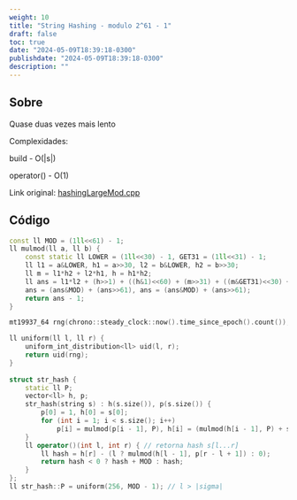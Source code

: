 ```yaml
---
weight: 10
title: "String Hashing - modulo 2^61 - 1"
draft: false
toc: true
date: "2024-05-09T18:39:18-0300"
publishdate: "2024-05-09T18:39:18-0300"
description: ""
---
```


## Sobre
 Quase duas vezes mais lento



 Complexidades:

 build - O(|s|)

 operator() - O(1)



Link original: [hashingLargeMod.cpp](https://github.com/brunomaletta/Biblioteca/tree/master/Codigo/Strings/hashingLargeMod.cpp)

## Código
```cpp
const ll MOD = (1ll<<61) - 1;
ll mulmod(ll a, ll b) {
	const static ll LOWER = (1ll<<30) - 1, GET31 = (1ll<<31) - 1;
	ll l1 = a&LOWER, h1 = a>>30, l2 = b&LOWER, h2 = b>>30;
	ll m = l1*h2 + l2*h1, h = h1*h2;
	ll ans = l1*l2 + (h>>1) + ((h&1)<<60) + (m>>31) + ((m&GET31)<<30) + 1;
	ans = (ans&MOD) + (ans>>61), ans = (ans&MOD) + (ans>>61);
	return ans - 1;
}

mt19937_64 rng(chrono::steady_clock::now().time_since_epoch().count()); 

ll uniform(ll l, ll r) {
	uniform_int_distribution<ll> uid(l, r);
	return uid(rng);
}
 
struct str_hash {
	static ll P;
	vector<ll> h, p;
	str_hash(string s) : h(s.size()), p(s.size()) {
		p[0] = 1, h[0] = s[0];
		for (int i = 1; i < s.size(); i++)
			p[i] = mulmod(p[i - 1], P), h[i] = (mulmod(h[i - 1], P) + s[i])%MOD;
	}
	ll operator()(int l, int r) { // retorna hash s[l...r]
		ll hash = h[r] - (l ? mulmod(h[l - 1], p[r - l + 1]) : 0);
		return hash < 0 ? hash + MOD : hash;
	}
};
ll str_hash::P = uniform(256, MOD - 1); // l > |sigma|
```
